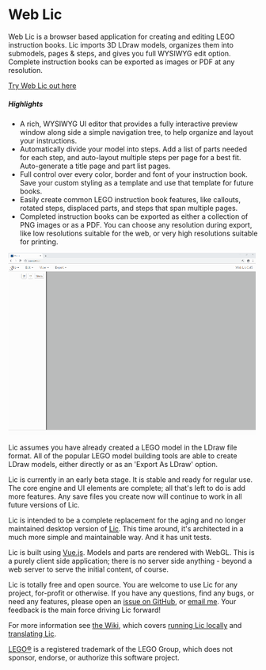 # Web Lic

Web Lic is a browser based application for creating and editing LEGO instruction books. Lic imports 3D LDraw models, organizes them into submodels, pages & steps, and gives you full WYSIWYG edit option.  Complete instruction books can be exported as images or PDF at any resolution.

[Try Web Lic out here](http://bugeyedmonkeys.com/lic/)

##### Highlights

- A rich, WYSIWYG UI editor that provides a fully interactive preview window along side a simple navigation tree, to help organize and layout your instructions.
- Automatically divide your model into steps. Add a list of parts needed for each step, and auto-layout multiple steps per page for a best fit. Auto-generate a title page and part list pages.
- Full control over every color, border and font of your instruction book.  Save your custom styling as a template and use that template for future books.
- Easily create common LEGO instruction book features, like callouts, rotated steps, displaced parts, and steps that span multiple pages.
- Completed instruction books can be exported as either a collection of PNG images or as a PDF. You can choose any resolution during export, like low resolutions suitable for the web, or very high resolutions suitable for printing.

![Image of Lic in action](static/lic_animated.gif)

Lic assumes you have already created a LEGO model in the LDraw file format. All of the popular LEGO model building tools are able to create LDraw models, either directly or as an 'Export As LDraw' option.

Lic is currently in an early beta stage. It is stable and ready for regular use. The core engine and UI elements are complete; all that's left to do is add more features. Any save files you create now will continue to work in all future versions of Lic.

Lic is intended to be a complete replacement for the aging and no longer maintained desktop version of [Lic](https://github.com/remig/lic).  This time around, it's architected in a much more simple and maintainable way.  And it has unit tests.

Lic is built using [Vue.js](https://vuejs.org/).  Models and parts are rendered with WebGL.  This is a purely client side application; there is no server side anything - beyond a web server to serve the initial content, of course.

Lic is totally free and open source.  You are welcome to use Lic for any project, for-profit or otherwise.  If you have any questions, find any bugs, or need any features, please open an [issue on GitHub](https://github.com/remig/web_lic/issues), or [email me](mailto:lic@bugeyedmonkeys.com). Your feedback is the main force driving Lic forward!

For more information see [the Wiki](https://github.com/remig/web_lic/wiki), which covers [running Lic locally](https://github.com/remig/web_lic/wiki/Running-Lic-Locally) and [translating Lic](https://github.com/remig/web_lic/wiki/Translating-Lic).

[LEGO®](http://lego.com/) is a registered trademark of the LEGO Group, which does not sponsor, endorse, or authorize this software project.

